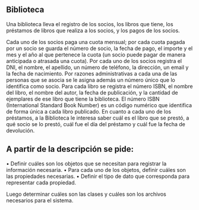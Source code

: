 Biblioteca
----------

Una biblioteca lleva el registro de los socios, los libros que tiene, los préstamos de libros que
realiza a los socios, y los pagos de los socios.

Cada uno de los socios paga una cuota mensual; por cada cuota pagada por un socio se guarda el
número de socio, la fecha de pago, el importe y el mes y el año al que pertenece la cuota (un
socio puede pagar de manera anticipada o atrasada una cuota). 
Por cada uno de los socios registra el DNI, el nombre, el apellido, un número de teléfono, la
dirección, un email y la fecha de nacimiento. Por razones administrativas a cada una de las
personas que se asocia se le asigna además un número único que lo identifica como socio.
Para cada libro se registra el número ISBN, el nombre del libro, el nombre del autor, la fecha de
publicación, y la cantidad de ejemplares de ese libro que tiene la biblioteca. El número ISBN
(International Standard Book Number) es un código numérico que identifica de forma única a cada
libro publicado.
En cuanto a cada uno de los préstamos, a la Biblioteca le interesa saber cuál es el libro que se
prestó, a qué socio se lo prestó, cuál fue el día del préstamo y cuál fue la fecha de devolución.

A partir de la descripción se pide:
-----------------------------------
•	Definir cuáles son los objetos que se necesitan para registrar la información necesaria.
•	Para cada uno de los objetos, definir cuáles son las propiedades necesarias.
•	Definir el tipo de dato que corresponda para representar cada propiedad.

Luego determinar cuáles son las clases y cuáles son los archivos necesarios para el sistema.
